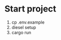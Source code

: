 Start project
==========================================================

1. cp .env.example
2. diesel setup
3. cargo run
   